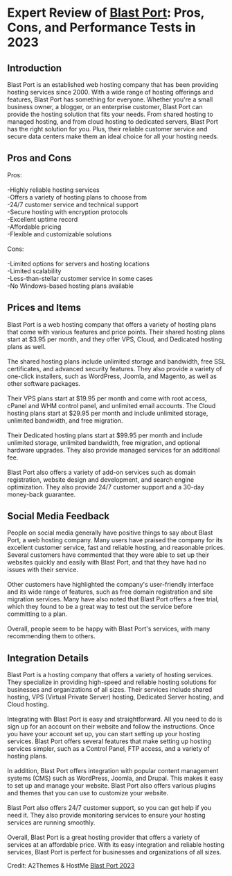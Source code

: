 <h1>Expert Review of <a href="https://a2themes.com/blast-port-reviews">Blast Port</a>: Pros, Cons, and Performance Tests in 2023</h1>
<h2>Introduction</h2>
Blast Port is an established web hosting company that has been providing hosting services since 2000. With a wide range of hosting offerings and features, Blast Port has something for everyone. Whether you're a small business owner, a blogger, or an enterprise customer, Blast Port can provide the hosting solution that fits your needs. From shared hosting to managed hosting, and from cloud hosting to dedicated servers, Blast Port has the right solution for you. Plus, their reliable customer service and secure data centers make them an ideal choice for all your hosting needs.
<h2>Pros and Cons</h2>
Pros:<br><br>-Highly reliable hosting services<br>-Offers a variety of hosting plans to choose from<br>-24/7 customer service and technical support<br>-Secure hosting with encryption protocols<br>-Excellent uptime record<br>-Affordable pricing<br>-Flexible and customizable solutions<br><br>Cons:<br><br>-Limited options for servers and hosting locations<br>-Limited scalability<br>-Less-than-stellar customer service in some cases<br>-No Windows-based hosting plans available
<h2>Prices and Items</h2>
Blast Port is a web hosting company that offers a variety of hosting plans that come with various features and price points. Their shared hosting plans start at $3.95 per month, and they offer VPS, Cloud, and Dedicated hosting plans as well. <br><br>The shared hosting plans include unlimited storage and bandwidth, free SSL certificates, and advanced security features. They also provide a variety of one-click installers, such as WordPress, Joomla, and Magento, as well as other software packages. <br><br>Their VPS plans start at $19.95 per month and come with root access, cPanel and WHM control panel, and unlimited email accounts. The Cloud hosting plans start at $29.95 per month and include unlimited storage, unlimited bandwidth, and free migration.<br><br>Their Dedicated hosting plans start at $99.95 per month and include unlimited storage, unlimited bandwidth, free migration, and optional hardware upgrades. They also provide managed services for an additional fee.<br><br>Blast Port also offers a variety of add-on services such as domain registration, website design and development, and search engine optimization. They also provide 24/7 customer support and a 30-day money-back guarantee.
<h2>Social Media Feedback</h2>
People on social media generally have positive things to say about Blast Port, a web hosting company. Many users have praised the company for its excellent customer service, fast and reliable hosting, and reasonable prices. Several customers have commented that they were able to set up their websites quickly and easily with Blast Port, and that they have had no issues with their service.<br><br>Other customers have highlighted the company's user-friendly interface and its wide range of features, such as free domain registration and site migration services. Many have also noted that Blast Port offers a free trial, which they found to be a great way to test out the service before committing to a plan.<br><br>Overall, people seem to be happy with Blast Port's services, with many recommending them to others.
<h2>Integration Details</h2>
Blast Port is a hosting company that offers a variety of hosting services. They specialize in providing high-speed and reliable hosting solutions for businesses and organizations of all sizes. Their services include shared hosting, VPS (Virtual Private Server) hosting, Dedicated Server hosting, and Cloud hosting.<br><br>Integrating with Blast Port is easy and straightforward. All you need to do is sign up for an account on their website and follow the instructions. Once you have your account set up, you can start setting up your hosting services. Blast Port offers several features that make setting up hosting services simpler, such as a Control Panel, FTP access, and a variety of hosting plans.<br><br>In addition, Blast Port offers integration with popular content management systems (CMS) such as WordPress, Joomla, and Drupal. This makes it easy to set up and manage your website. Blast Port also offers various plugins and themes that you can use to customize your website.<br><br>Blast Port also offers 24/7 customer support, so you can get help if you need it. They also provide monitoring services to ensure your hosting services are running smoothly.<br><br>Overall, Blast Port is a great hosting provider that offers a variety of services at an affordable price. With its easy integration and reliable hosting services, Blast Port is perfect for businesses and organizations of all sizes.
<p>Credit: A2Themes & HostMe <a href="https://a2themes.com/blast-port-reviews">Blast Port 2023</a></p>